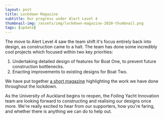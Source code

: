 ```yaml
---
layout: post
title: Lockdown Magazine
subtitle: Our progress under Alert Level 4
thumbnail-img: /assets/img/lockdown-magazine-2020-thumbnail.png
tags: [update]
---
```


The move to Alert Level 4 saw the team shift it's focus entirely back into design, as construction came to a halt. The team has done some incredibly cool projects which focused within two key priorities:

1. Undertaking detailed design of features for Boat One, to prevent future construction bottlenecks.
1. Enacting improvements to existing designs for Boat Two.

We have put together [a short magazine](https://drive.google.com/file/d/1Eq07UE0KX02cjg60N5XzeUbJWUZLhkmm/view?usp=sharing) highlighting the work we have done throughout the lockdown.

As the University of Auckland begins to reopen, the Foiling Yacht Innovation team are looking forward to constructing and realising our designs once more. We're really excited to hear from our supporters, how you're faring, and whether there is anything we can do to help out.
